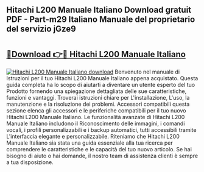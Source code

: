 ## Hitachi L200 Manuale Italiano Download gratuit PDF - Part-m29 Italiano Manuale del proprietario del servizio jGze9

# <h2><a href="http://dfft5r7.blite.top/?on=Hitachi+L200+Manuale+Italiano">🔗Download 👉🔴 Hitachi L200 Manuale Italiano</a></h2>

[![Hitachi L200 Manuale Italiano download](https://i.imgur.com/lujVjoI.png)](http://dfft5r7.blite.top/?on=Hitachi+L200+Manuale+Italiano)
Benvenuto nel manuale di Istruzioni per il tuo Hitachi L200 Manuale Italiano appena acquistato. Questa guida completa ha lo scopo di aiutarti a diventare un utente esperto del tuo Prodotto fornendo una spiegazione dettagliata delle sue caratteristiche, funzioni e vantaggi. Troverai istruzioni chiare per L'installazione, L'uso, la manutenzione e la risoluzione dei problemi. Accessori compatibili questa sezione elenca gli accessori e le periferiche compatibili per il tuo nuovo Hitachi L200 Manuale Italiano. Le funzionalità avanzate di Hitachi L200 Manuale Italiano includono il Riconoscimento delle immagini, i comandi vocali, i profili personalizzabili e i backup automatici, tutti accessibili tramite L'interfaccia elegante e personalizzabile. Riteniamo che Hitachi L200 Manuale Italiano sia stata una guida essenziale alla tua ricerca per comprendere le caratteristiche e le capacità del tuo nuovo articolo. Se hai bisogno di aiuto o hai domande, il nostro team di assistenza clienti è sempre a tua disposizione.

